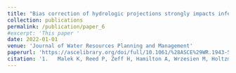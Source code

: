 ```yaml
---
title: "Bias correction of hydrologic projections strongly impacts inferred climate vulnerabilities in institutionally complex water systems"
collection: publications
permalink: /publication/paper_6
#excerpt: 'This paper '
date: 2022-01-01
venue: 'Journal of Water Resources Planning and Management'
paperurl: 'https://ascelibrary.org/doi/full/10.1061/%28ASCE%29WR.1943-5452.0001493'
citation: '1.	Malek K, Reed P, Zeff H, Hamilton A, Wrzesien M, Holtzman N, Steinschneider S, Herman J, Pavelsky T (2021). Bias correction of hydrologic projections strongly impacts inferred climate vulnerabilities in institutionally complex water systems. Journal of Water Resources Planning and Management.'
---
```

